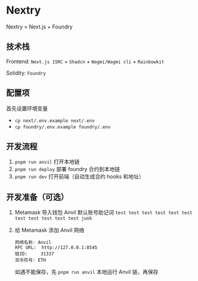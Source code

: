 # Nextry 

Nextry = Next.js + Foundry

## 技术栈

Frontend: `Next.js 15RC` + `Shadcn` + `Wagmi/Wagmi cli` + `Rainbowkit` 

Solidity: `Foundry`

## 配置项

首先设置环境变量

- `cp next/.env.example next/.env`
- `cp foundry/.env.example foundry/.env`

## 开发流程

1. `pnpm run anvil` 打开本地链
2. `pnpm run deploy` 部署 foundry 合约到本地链
3. `pnpm run dev` 打开前端（自动生成合约 hooks 和地址）

## 开发准备（可选）

1. Metamask 导入钱包 Anvil 默认账号助记词 `test test test test test test test test test test test junk`

2. 给 Metamask 添加 Anvil 网络

    ```
    网络名称: Anvil
    RPC URL:  http://127.0.0.1:8545
    链ID:     31337
    货币符号: ETH
    ```

    如遇不能保存，先 `pnpm run anvil` 本地运行 Anvil 链，再保存



